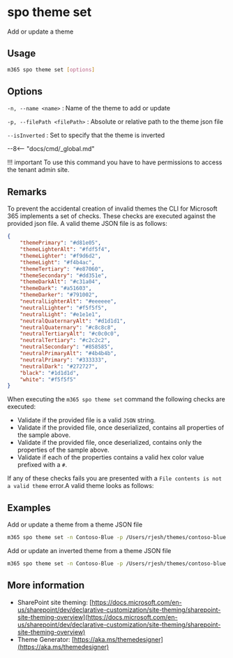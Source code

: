 # spo theme set

Add or update a theme

## Usage

```sh
m365 spo theme set [options]
```

## Options

`-n, --name <name>`
: Name of the theme to add or update

`-p, --filePath <filePath>`
: Absolute or relative path to the theme json file

`--isInverted`
: Set to specify that the theme is inverted

--8<-- "docs/cmd/_global.md"

!!! important
    To use this command you have to have permissions to access the tenant admin site.

## Remarks

To prevent the accidental creation of invalid themes the CLI for Microsoft 365 implements a set of checks. These checks are executed against the provided json file. A valid theme JSON file is as follows:

```json
{
    "themePrimary": "#d81e05",
    "themeLighterAlt": "#fdf5f4",
    "themeLighter": "#f9d6d2",
    "themeLight": "#f4b4ac",
    "themeTertiary": "#e87060",
    "themeSecondary": "#dd351e",
    "themeDarkAlt": "#c31a04",
    "themeDark": "#a51603",
    "themeDarker": "#791002",
    "neutralLighterAlt": "#eeeeee",
    "neutralLighter": "#f5f5f5",
    "neutralLight": "#e1e1e1",
    "neutralQuaternaryAlt": "#d1d1d1",
    "neutralQuaternary": "#c8c8c8",
    "neutralTertiaryAlt": "#c0c0c0",
    "neutralTertiary": "#c2c2c2",
    "neutralSecondary": "#858585",
    "neutralPrimaryAlt": "#4b4b4b",
    "neutralPrimary": "#333333",
    "neutralDark": "#272727",
    "black": "#1d1d1d",
    "white": "#f5f5f5"
}
```

When executing the `m365 spo theme set` command the following checks are executed:

- Validate if the provided file is a valid `JSON` string.
- Validate if the provided file, once deserialized, contains all properties of the sample above.
- Validate if the provided file, once deserialized, contains only the properties of the sample above.
- Validate if each of the properties contains a valid hex color value prefixed with a `#`.

If any of these checks fails you are presented with a `File contents is not a valid theme` error.A valid theme looks as follows:

## Examples

Add or update a theme from a theme JSON file

```sh
m365 spo theme set -n Contoso-Blue -p /Users/rjesh/themes/contoso-blue.json
```

Add or update an inverted theme from a theme JSON file

```sh
m365 spo theme set -n Contoso-Blue -p /Users/rjesh/themes/contoso-blue.json --isInverted
```

## More information

- SharePoint site theming: [https://docs.microsoft.com/en-us/sharepoint/dev/declarative-customization/site-theming/sharepoint-site-theming-overview](https://docs.microsoft.com/en-us/sharepoint/dev/declarative-customization/site-theming/sharepoint-site-theming-overview)
- Theme Generator: [https://aka.ms/themedesigner](https://aka.ms/themedesigner)
